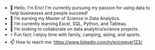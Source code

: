 - 👋 Hello, I'm Eric! I'm currently pursuing my passion for using data to help businesses and people succeed!
- 🔭 I’m earning my Master of Science in Data Analytics.
- 🌱 I’m currently learning Excel, SQL, Python, and Tableau.
- 👯 I’m looking to collaborate on data analytics/science projects.
- ⚡ Fun fact: I enjoy time with family, camping, skiing, and sports.
- 📫 How to reach me: https://www.linkedin.com/in/ericmeyer123/
